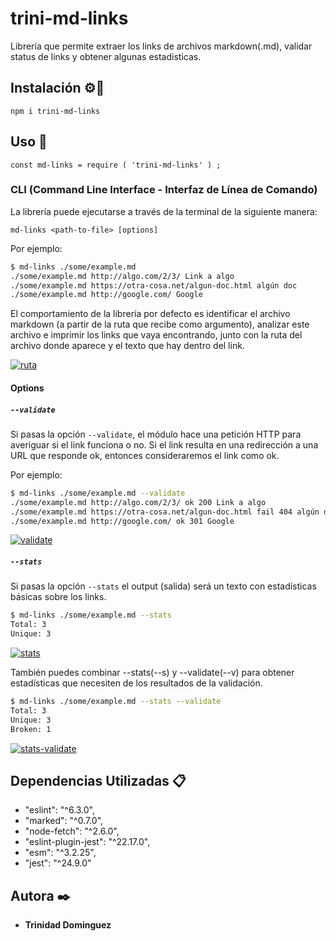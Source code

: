 # trini-md-links

 
Librería que permite extraer los links de archivos markdown(.md), validar status de links y obtener algunas estadisticas.

## Instalación ⚙️🔧

```
npm i trini-md-links
```
## Uso 📌

```
const md-links = require ( 'trini-md-links' ) ;   
```

### CLI (Command Line Interface - Interfaz de Línea de Comando)

La librería puede ejecutarse a través de la terminal de la siguiente manera:

`md-links <path-to-file> [options]`

Por ejemplo:

```sh
$ md-links ./some/example.md
./some/example.md http://algo.com/2/3/ Link a algo
./some/example.md https://otra-cosa.net/algun-doc.html algún doc
./some/example.md http://google.com/ Google
```
El comportamiento de la librería por defecto es identificar el archivo markdown (a partir de la ruta que recibe como argumento), analizar este archivo e imprimir los links que vaya encontrando, junto con la ruta del archivo donde aparece y el texto que hay dentro del link.

<a href="https://ibb.co/YhwsgHb"><img src="https://i.ibb.co/tDFrRV3/ruta.png" alt="ruta" border="0"></a>

#### Options

##### `--validate`

Si pasas la opción `--validate`, el módulo hace una petición HTTP para
averiguar si el link funciona o no. Si el link resulta en una redirección a una
URL que responde ok, entonces consideraremos el link como ok.

Por ejemplo:

```sh
$ md-links ./some/example.md --validate
./some/example.md http://algo.com/2/3/ ok 200 Link a algo
./some/example.md https://otra-cosa.net/algun-doc.html fail 404 algún doc
./some/example.md http://google.com/ ok 301 Google
```

<a href="https://ibb.co/jy98Y4d"><img src="https://i.ibb.co/PcsryCR/validate.png" alt="validate" border="0"></a>

##### `--stats`

Si pasas la opción `--stats` el output (salida) será un texto con estadísticas
básicas sobre los links.

```sh
$ md-links ./some/example.md --stats
Total: 3
Unique: 3
```

<a href="https://imgbb.com/"><img src="https://i.ibb.co/YBdFbhH/stats.png" alt="stats" border="0"></a>

También puedes combinar --stats(--s) y --validate(--v) para obtener estadísticas que necesiten de los resultados de la validación.

```sh
$ md-links ./some/example.md --stats --validate
Total: 3
Unique: 3
Broken: 1
```
<a href="https://imgbb.com/"><img src="https://i.ibb.co/C6jDcFw/stats-validate.png" alt="stats-validate" border="0"></a>

## Dependencias Utilizadas 📋
- "eslint": "^6.3.0",
- "marked": "^0.7.0",
- "node-fetch": "^2.6.0",
- "eslint-plugin-jest": "^22.17.0",
- "esm": "^3.2.25",
- "jest": "^24.9.0"

## Autora ✒️

- **Trinidad Dominguez**